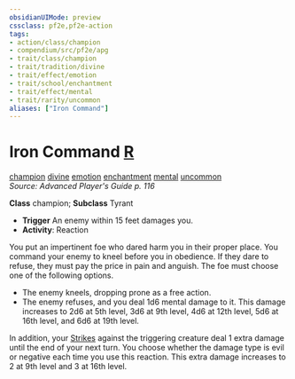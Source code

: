 ```yaml
---
obsidianUIMode: preview
cssclass: pf2e,pf2e-action
tags:
- action/class/champion
- compendium/src/pf2e/apg
- trait/class/champion
- trait/tradition/divine
- trait/effect/emotion
- trait/school/enchantment
- trait/effect/mental
- trait/rarity/uncommon
aliases: ["Iron Command"]
---
```

# Iron Command [R](chapter-9-playing-the-game.md#Actions "Reaction")
[champion](rules/traits/champion.md)  [divine](divine.md)  [emotion](emotion.md)  [enchantment](enchantment.md)  [mental](mental.md)  [uncommon](uncommon.md)  
*Source: Advanced Player's Guide p. 116*  

**Class** champion; **Subclass** Tyrant
- **Trigger** An enemy within 15 feet damages you.
- **Activity**: Reaction

You put an impertinent foe who dared harm you in their proper place. You command your enemy to kneel before you in obedience. If they dare to refuse, they must pay the price in pain and anguish. The foe must choose one of the following options.

- The enemy kneels, dropping prone as a free action.
- The enemy refuses, and you deal 1d6 mental damage to it. This damage increases to 2d6 at 5th level, 3d6 at 9th level, 4d6 at 12th level, 5d6 at 16th level, and 6d6 at 19th level.

In addition, your [Strikes](strike.md) against the triggering creature deal 1 extra damage until the end of your next turn. You choose whether the damage type is evil or negative each time you use this reaction. This extra damage increases to 2 at 9th level and 3 at 16th level.